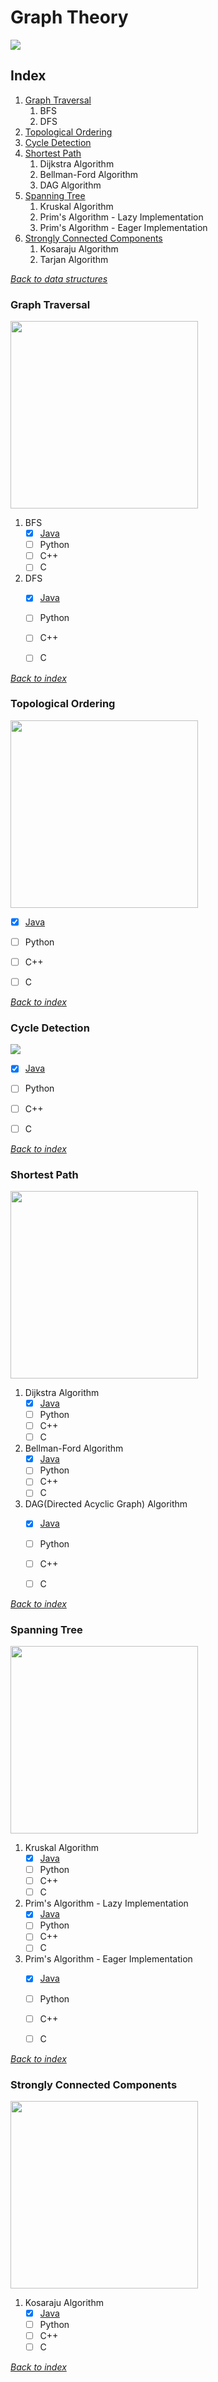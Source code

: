 # Graph Theory

<img src="../img/Graph.png" widht="400">

## Index

1. [Graph Traversal](https://github.com/VLVentura/DataStructures/tree/master/GraphTheory#graph-traversal)
	1. BFS
	2. DFS
2. [Topological Ordering](https://github.com/VLVentura/DataStructures/tree/master/GraphTheory#topological-ordering)
3. [Cycle Detection](https://github.com/VLVentura/DataStructures/tree/master/GraphTheory#cycle-detection)
4. [Shortest Path](https://github.com/VLVentura/DataStructures/tree/master/GraphTheory#shortest-path)
	1. Dijkstra Algorithm
	2. Bellman-Ford Algorithm
	3. DAG Algorithm
5. [Spanning Tree](https://github.com/VLVentura/DataStructures/tree/master/GraphTheory#spanning-tree)
	1. Kruskal Algorithm
	2. Prim's Algorithm - Lazy Implementation
	3. Prim's Algorithm - Eager Implementation
6. [Strongly Connected Components](https://github.com/VLVentura/DataStructures/tree/master/GraphTheory#strongly-connected-components)
	1. Kosaraju Algorithm
	2. Tarjan Algorithm


[*_Back to data structures_*](https://github.com/VLVentura/DataStructures#index)


### Graph Traversal

<img src="../img/GraphTraversal.png" widht="400" height="300">

1. BFS
	* [x] [Java](https://github.com/VLVentura/DataStructures/tree/master/GraphTheory/GraphTraversal/BFS/java)
	* [ ] Python 
	* [ ] C++
	* [ ] C 

2. DFS
	* [x] [Java](https://github.com/VLVentura/DataStructures/tree/master/GraphTheory/GraphTraversal/DFS/java)
	* [ ] Python 
	* [ ] C++
	* [ ] C


[*_Back to index_*](https://github.com/VLVentura/DataStructures/tree/master/GraphTheory#index)


### Topological Ordering

<img src="../img/Topological.png" widht="400" height="300">

* [x] [Java](https://github.com/VLVentura/DataStructures/tree/master/GraphTheory/TopologicalOrdering/java)
* [ ] Python 
* [ ] C++
* [ ] C


[*_Back to index_*](https://github.com/VLVentura/DataStructures/tree/master/GraphTheory#index)


### Cycle Detection

<img src="../img/Cycle.png" widht="400">

* [x] [Java](https://github.com/VLVentura/DataStructures/tree/master/GraphTheory/GraphTheory/CycleDetection/java)
* [ ] Python 
* [ ] C++
* [ ] C


[*_Back to index_*](https://github.com/VLVentura/DataStructures/tree/master/GraphTheory#index)


### Shortest Path

<img src="../img/Shortest.png" widht="400" height="300">

1. Dijkstra Algorithm
	* [x] [Java](https://github.com/VLVentura/DataStructures/tree/master/GraphTheory/ShortestPath/DijkstraAlgorithm/java)
	* [ ] Python 
	* [ ] C++
	* [ ] C

2. Bellman-Ford Algorithm
	* [x] [Java](https://github.com/VLVentura/DataStructures/tree/master/GraphTheory/ShortestPath/BellmanFordAlgorithm/java)
	* [ ] Python 
	* [ ] C++
	* [ ] C

3. DAG(Directed Acyclic Graph) Algorithm
	* [x] [Java](https://github.com/VLVentura/DataStructures/tree/master/GraphTheory/ShortestPath/DAGAlgorithm/java)
	* [ ] Python 
	* [ ] C++
	* [ ] C


[*_Back to index_*](https://github.com/VLVentura/DataStructures/tree/master/GraphTheory#index)


### Spanning Tree

<img src="../img/Spanning.png" widht="400" height="300">

1. Kruskal Algorithm
	* [x] [Java](https://github.com/VLVentura/DataStructures/tree/master/GraphTheory/SpanningTrees/KruskalAlgorithm/java)
	* [ ] Python 
	* [ ] C++
	* [ ] C

2. Prim's Algorithm - Lazy Implementation
	* [x] [Java](https://github.com/VLVentura/DataStructures/tree/master/GraphTheory/SpanningTrees/PrimsAlgorithmLazy/java)
	* [ ] Python 
	* [ ] C++
	* [ ] C

3. Prim's Algorithm - Eager Implementation
	* [x] [Java](https://github.com/VLVentura/DataStructures/tree/master/GraphTheory/SpanningTrees/PrimsAlgorithmEager/java)
	* [ ] Python 
	* [ ] C++
	* [ ] C


[*_Back to index_*](https://github.com/VLVentura/DataStructures/tree/master/GraphTheory#index)


### Strongly Connected Components

<img src="../img/Strongly.png" widht="400" height="300">

1. Kosaraju Algorithm
	* [x] [Java](https://github.com/VLVentura/DataStructures/tree/master/GraphTheory/StronglyConnectedComponents/KosajaruAlgorithm/java)
	* [ ] Python 
	* [ ] C++
	* [ ] C

[*_Back to index_*](https://github.com/VLVentura/DataStructures/tree/master/GraphTheory#index)